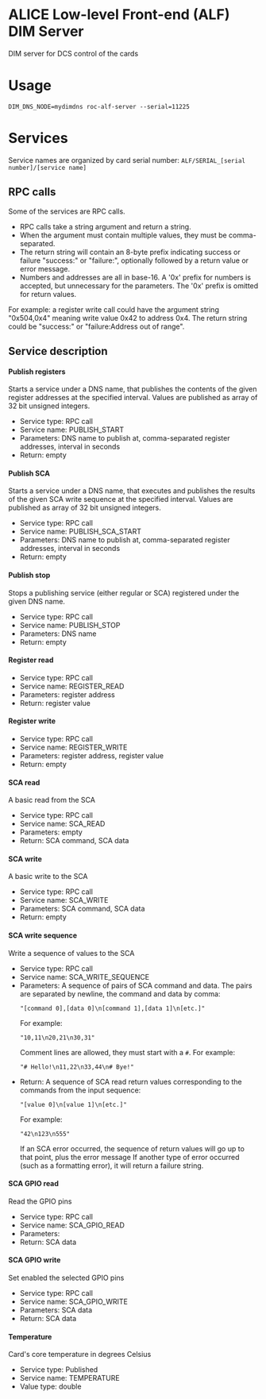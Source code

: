 # ALICE Low-level Front-end (ALF) DIM Server
DIM server for DCS control of the cards


# Usage
`DIM_DNS_NODE=mydimdns roc-alf-server --serial=11225`


# Services

Service names are organized by card serial number:
`ALF/SERIAL_[serial number]/[service name]`

## RPC calls
Some of the services are RPC calls.
* RPC calls take a string argument and return a string.
* When the argument must contain multiple values, they must be comma-separated.
* The return string will contain an 8-byte prefix indicating success or failure "success:" or "failure:",
  optionally followed by a return value or error message.
* Numbers and addresses are all in base-16. A '0x' prefix for numbers is accepted, but unnecessary for the parameters. 
  The '0x' prefix is omitted for return values.

For example: a register write call could have the argument string "0x504,0x4" meaning write value 0x42 to address 0x4.
The return string could be "success:" or "failure:Address out of range".

## Service description

#### Publish registers
Starts a service under a DNS name, that publishes the contents of the given register addresses at the specified 
interval.
Values are published as array of 32 bit unsigned integers. 
* Service type: RPC call
* Service name: PUBLISH_START
* Parameters: DNS name to publish at, comma-separated register addresses, interval in seconds
* Return: empty

#### Publish SCA
Starts a service under a DNS name, that executes and publishes the results of the given SCA write sequence at the 
specified interval. Values are published as array of 32 bit unsigned integers. 
* Service type: RPC call
* Service name: PUBLISH_SCA_START
* Parameters: DNS name to publish at, comma-separated register addresses, interval in seconds
* Return: empty

#### Publish stop
Stops a publishing service (either regular or SCA) registered under the given DNS name.
* Service type: RPC call
* Service name: PUBLISH_STOP
* Parameters: DNS name
* Return: empty

#### Register read
* Service type: RPC call
* Service name: REGISTER_READ
* Parameters: register address
* Return: register value

#### Register write
* Service type: RPC call
* Service name: REGISTER_WRITE
* Parameters: register address, register value
* Return: empty

#### SCA read
A basic read from the SCA
* Service type: RPC call
* Service name: SCA_READ
* Parameters: empty
* Return: SCA command, SCA data

#### SCA write
A basic write to the SCA
* Service type: RPC call
* Service name: SCA_WRITE
* Parameters: SCA command, SCA data
* Return: empty

#### SCA write sequence
Write a sequence of values to the SCA
* Service type: RPC call
* Service name: SCA_WRITE_SEQUENCE
* Parameters: A sequence of pairs of SCA command and data. The pairs are separated by newline, the command and data by 
    comma: 
    ~~~
    "[command 0],[data 0]\n[command 1],[data 1]\n[etc.]" 
    ~~~
    For example:
    ~~~
    "10,11\n20,21\n30,31"
    ~~~
    Comment lines are allowed, they must start with a `#`. For example:
    ~~~
    "# Hello!\n11,22\n33,44\n# Bye!"
    ~~~ 
* Return: A sequence of SCA read return values corresponding to the commands from the input sequence:
    ~~~
    "[value 0]\n[value 1]\n[etc.]"
    ~~~
    For example:
    ~~~
    "42\n123\n555"
    ~~~
    If an SCA error occurred, the sequence of return values will go up to that point, plus the error message
    If another type of error occurred (such as a formatting error), it will return a failure string. 
    

#### SCA GPIO read
Read the GPIO pins
* Service type: RPC call
* Service name: SCA_GPIO_READ
* Parameters:
* Return: SCA data

#### SCA GPIO write
Set enabled the selected GPIO pins
* Service type: RPC call
* Service name: SCA_GPIO_WRITE
* Parameters: SCA data
* Return: SCA data

#### Temperature
Card's core temperature in degrees Celsius
* Service type: Published
* Service name: TEMPERATURE
* Value type: double

